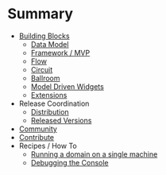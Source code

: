 # Summary

- [Building Blocks](building-blocks/README.md)
  - [Data Model](building-blocks/dmr.md) 
  - [Framework / MVP](building-blocks/gwtp.md) 
  - [Flow](building-blocks/flow.md) 
  - [Circuit](building-blocks/circuit.md) 
  - [Ballroom](building-blocks/ballroom.md) 
  - [Model Driven Widgets](building-blocks/mbui.md) 
  - [Extensions](building-blocks/extensions.md) 
- Release Coordination
  - [Distribution](release-coordination/distribution.md)
  - [Released Versions](release-coordination/versions/README.md)
- [Community](community/README.md)
- [Contribute](contribute/README.md)
- Recipes / How To
  - [Running a domain on a single machine](recipes/domain-on-single-machine.md)
  - [Debugging the Console](recipes/debugging.md)
